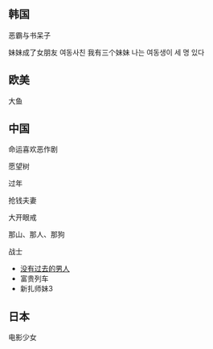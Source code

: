 ## 韩国

恶霸与书呆子

妹妹成了女朋友 여동사친
我有三个妹妹 나는 여동생이 세 명 있다
## 欧美

大鱼

## 中国

命运喜欢恶作剧

愿望树

过年

抢钱夫妻

大开眼戒

那山、那人、那狗



战士

- [没有过去的男人](https://zh.wikipedia.org/wiki/%E6%B2%92%E6%9C%89%E9%81%8E%E5%8E%BB%E7%9A%84%E7%94%B7%E4%BA%BA)
- 富贵列车
- 新扎师妹3

## 日本

电影少女